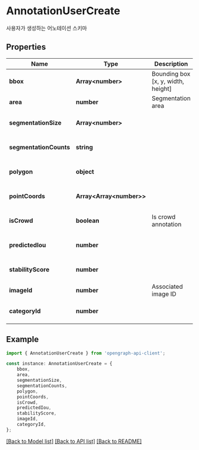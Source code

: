 # AnnotationUserCreate

사용자가 생성하는 어노테이션 스키마

## Properties

Name | Type | Description | Notes
------------ | ------------- | ------------- | -------------
**bbox** | **Array&lt;number&gt;** | Bounding box [x, y, width, height] | [default to undefined]
**area** | **number** | Segmentation area | [default to undefined]
**segmentationSize** | **Array&lt;number&gt;** |  | [optional] [default to undefined]
**segmentationCounts** | **string** |  | [optional] [default to undefined]
**polygon** | **object** |  | [optional] [default to undefined]
**pointCoords** | **Array&lt;Array&lt;number&gt;&gt;** |  | [optional] [default to undefined]
**isCrowd** | **boolean** | Is crowd annotation | [optional] [default to false]
**predictedIou** | **number** |  | [optional] [default to undefined]
**stabilityScore** | **number** |  | [optional] [default to undefined]
**imageId** | **number** | Associated image ID | [default to undefined]
**categoryId** | **number** |  | [optional] [default to undefined]

## Example

```typescript
import { AnnotationUserCreate } from 'opengraph-api-client';

const instance: AnnotationUserCreate = {
    bbox,
    area,
    segmentationSize,
    segmentationCounts,
    polygon,
    pointCoords,
    isCrowd,
    predictedIou,
    stabilityScore,
    imageId,
    categoryId,
};
```

[[Back to Model list]](../README.md#documentation-for-models) [[Back to API list]](../README.md#documentation-for-api-endpoints) [[Back to README]](../README.md)
